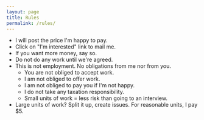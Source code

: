 ```yaml
---
layout: page
title: Rules
permalink: /rules/
---
```


- I will post the price I'm happy to pay.
- Click on "I'm interested" link to mail me.
- If you want more money, say so.
- Do not do any work until we're agreed.
- This is not employment. No obligations from me nor from you.
   - You are not obliged to accept work.
   - I am not obliged to offer work.
   - I am not obliged to pay you if I'm not happy.
   - I do not take any taxation responsibility.
   - Small units of work = less risk than going to an interview.
- Large units of work? Split it up, create issues. For reasonable units, I pay $5.
